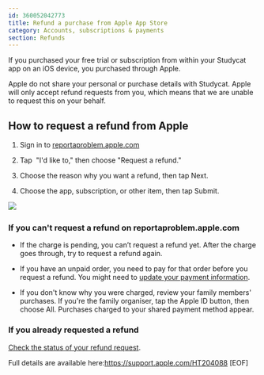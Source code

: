 ```yaml
---
id: 360052042773
title: Refund a purchase from Apple App Store
category: Accounts, subscriptions & payments
section: Refunds 
---
```

If you purchased your free trial or subscription from within your Studycat app on an iOS device, you purchased through Apple.

Apple do not share your personal or purchase details with Studycat. Apple will only accept refund requests from you, which means that we are unable to request this on your behalf.

How to request a refund from Apple
----------------------------------

1. Sign in to [reportaproblem.apple.com](https://reportaproblem.apple.com/)

2. Tap  "I'd like to," then choose "Request a refund."

3. Choose the reason why you want a refund, then tap Next.

4. Choose the app, subscription, or other item, then tap Submit.

​![](/attachments/token/EIRFxjZzzik6OVcPJeEE4MFaP/?name=ios14-iphone-12-pro-safari-report-a-problem.png)​

### If you can't request a refund on reportaproblem.apple.com

- If the charge is pending, you canʼt request a refund yet. After the charge goes through, try to request a refund again.

- If you have an unpaid order, you need to pay for that order before you request a refund. You might need to [update your payment information](https://support.apple.com/kb/HT201266).

- If you don't know why you were charged, review your family members' purchases. If you're the family organiser, tap the Apple ID button, then choose All. Purchases charged to your shared payment method appear.

### If you already requested a refund

[Check the status of your refund request](https://support.apple.com/kb/HT210904).

Full details are available here:<https://support.apple.com/HT204088>
[EOF]
